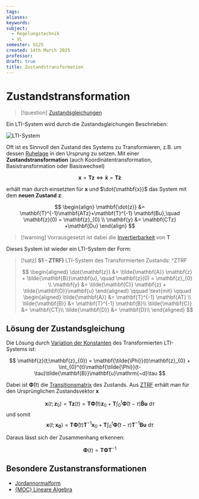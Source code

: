 ```yaml
---
tags: 
aliases: 
keywords: 
subject:
  - Regelungstechnik
  - VL
semester: SS25
created: 14th March 2025
professor:
draft: true
title: Zustandstransformation
---
```

 

# Zustandstransformation

> [!question] [Zustandsgleichungen](Zustandsgleichungen.md)

Ein LTI-System wird durch die Zustandsgleichungen Beschrieben: 

![LTI-System](LTI-Systeme.md#^ZLTI)

Oft ist es Sinnvoll den Zustand des Systems zu Transformieren, z.B. um dessen [Ruhelage](../Mathematik/Analysis/Ljapunov.md) in den Ursprung zu setzen. Mit einer **Zustandstransformation** (auch Koordinatentransformation, Basistransformation oder Basiswechsel)

$$ \mathbf{x} = \mathbf{Tz} \iff \mathbf{\dot{x}} = \mathbf{T\dot{z}}  $$

erhält man durch einsetzten für $\mathbf{x}$ und $\dot{\mathbf{x}}$ das System mit dem **neuen Zustand** $\mathbf{z}$:

$$
\begin{align}
\mathbf{\dot{z}} &= \mathbf{T}^{-1}\mathbf{ATz}+\mathbf{T}^{-1} \mathbf{Bu},\quad \mathbf{z}(0) = \mathbf{z}_{0} \\
\mathbf{y} &= \mathbf{CTz} +\mathbf{Du}
\end{align}
$$

> [!warning] Vorrausgesetzt ist dabei die [Invertierbarkeit](../Mathematik/Algebra/Gauß-Jordan-Verfahren.md#^INVB) von $\mathbf{T}$

Dieses System ist wieder ein LTI-System der Form:

> [!satz] **S1 - ZTRF)** LTI-System des Transformierten Zustands: ^ZTRF
> 
> $$
> \begin{aligned}
> \dot{\mathbf{z}} &= \tilde{\mathbf{A}} \mathbf{z} + \tilde{\mathbf{B}}\mathbf{u}, \quad \mathbf{z}(0) = \mathbf{z}_{0} \\
> \mathbf{y} &= \tilde{\mathbf{C}} \mathbf{z} + \tilde{\mathbf{D}}\mathbf{u}
> \end{aligned}
> \qquad \text{mit} \qquad
> \begin{aligned}
> \tilde{\mathbf{A}} &= \mathbf{T}^{-1} \mathbf{AT} \\
> \tilde{\mathbf{B}} &= \mathbf{T}^{-1} \mathbf{B}\\
> \tilde{\mathbf{C}} &= \mathbf{CT}\\
> \tilde{\mathbf{D}} &= \mathbf{D}\\
> \end{aligned}
> $$

## Lösung der Zustandsgleichung

Die Lösung durch [Variation der Konstanten](../Mathematik/Analysis/Variation%20der%20Konstanten.md) des Transformierten LTI-Systems ist:

$$
\mathbf{z}(t;\mathbf{z}_{0}) = \mathbf{\tilde{\Phi}}(t)\mathbf{z}_{0} + \int_{0}^{t}\mathbf{\tilde{\Phi}}(t-\tau)\tilde{\mathbf{B}}\mathbf{u}\mathrm{~d}\tau
$$

Dabei ist $\mathbf{\tilde{\Phi}}(t)$ die [Transitionsmatrix](../Mathematik/Analysis/Fundamentalmatrix.md#^TRSM) des Zustands. Aus [ZTRF](#^ZTRF) erhält man für den Ursprünglichen Zustandsvektor $\mathbf{x}$

$$
\mathbf{x}(t;\mathbf{z}_{0}) = \mathbf{Tz}(t) = \mathbf{T\tilde{\Phi}}(t)\mathbf{z}_{0} + \mathbf{T}\int_{0}^{t}\mathbf{\tilde{\Phi}}(t-\tau)\mathbf{\tilde{B}u}\mathrm{~d}\tau
$$
und somit
$$
\mathbf{x}(t;\mathbf{x_{0}}) =\mathbf{T\tilde{\Phi}}(t)\mathbf{T}^{-1}\mathbf{x}_{0} + \mathbf{T}\int_{0}^{t}\mathbf{\tilde{\Phi}}(t-\tau)\mathbf{T}^{-1}\mathbf{Bu}\mathrm{~d}\tau
$$

Daraus lässt sich der Zusammenhang erkennen:

$$
\mathbf{\Phi}(t) = \mathbf{T\tilde{\Phi}}\mathbf{T}^{-1}
$$
## Besondere Zustanstransformationen

- [Jordannormalform](Jordannormalform.md)
- [{MOC} Lineare Algebra](../Mathematik/{MOC}%20Lineare%20Algebra.md)
